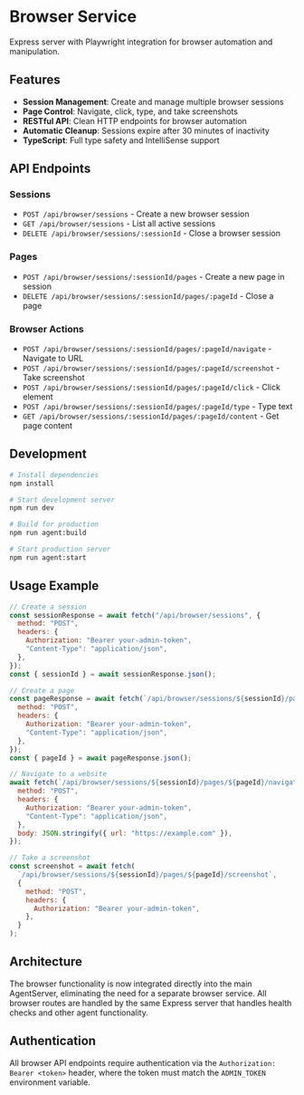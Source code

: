 # Browser Service

Express server with Playwright integration for browser automation and manipulation.

## Features

- **Session Management**: Create and manage multiple browser sessions
- **Page Control**: Navigate, click, type, and take screenshots
- **RESTful API**: Clean HTTP endpoints for browser automation
- **Automatic Cleanup**: Sessions expire after 30 minutes of inactivity
- **TypeScript**: Full type safety and IntelliSense support

## API Endpoints

### Sessions

- `POST /api/browser/sessions` - Create a new browser session
- `GET /api/browser/sessions` - List all active sessions
- `DELETE /api/browser/sessions/:sessionId` - Close a browser session

### Pages

- `POST /api/browser/sessions/:sessionId/pages` - Create a new page in session
- `DELETE /api/browser/sessions/:sessionId/pages/:pageId` - Close a page

### Browser Actions

- `POST /api/browser/sessions/:sessionId/pages/:pageId/navigate` - Navigate to URL
- `POST /api/browser/sessions/:sessionId/pages/:pageId/screenshot` - Take screenshot
- `POST /api/browser/sessions/:sessionId/pages/:pageId/click` - Click element
- `POST /api/browser/sessions/:sessionId/pages/:pageId/type` - Type text
- `GET /api/browser/sessions/:sessionId/pages/:pageId/content` - Get page content

## Development

```bash
# Install dependencies
npm install

# Start development server
npm run dev

# Build for production
npm run agent:build

# Start production server
npm run agent:start
```

## Usage Example

```javascript
// Create a session
const sessionResponse = await fetch("/api/browser/sessions", {
  method: "POST",
  headers: {
    Authorization: "Bearer your-admin-token",
    "Content-Type": "application/json",
  },
});
const { sessionId } = await sessionResponse.json();

// Create a page
const pageResponse = await fetch(`/api/browser/sessions/${sessionId}/pages`, {
  method: "POST",
  headers: {
    Authorization: "Bearer your-admin-token",
    "Content-Type": "application/json",
  },
});
const { pageId } = await pageResponse.json();

// Navigate to a website
await fetch(`/api/browser/sessions/${sessionId}/pages/${pageId}/navigate`, {
  method: "POST",
  headers: {
    Authorization: "Bearer your-admin-token",
    "Content-Type": "application/json",
  },
  body: JSON.stringify({ url: "https://example.com" }),
});

// Take a screenshot
const screenshot = await fetch(
  `/api/browser/sessions/${sessionId}/pages/${pageId}/screenshot`,
  {
    method: "POST",
    headers: {
      Authorization: "Bearer your-admin-token",
    },
  }
);
```

## Architecture

The browser functionality is now integrated directly into the main AgentServer, eliminating the need for a separate browser service. All browser routes are handled by the same Express server that handles health checks and other agent functionality.

## Authentication

All browser API endpoints require authentication via the `Authorization: Bearer <token>` header, where the token must match the `ADMIN_TOKEN` environment variable.

